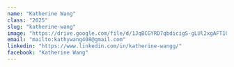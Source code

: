 ```yaml
---
name: "Katherine Wang"
class: "2025"
slug: "katherine-wang"
image: "https://drive.google.com/file/d/1JqBCGYRD7qbdicigS-gLUl2xgAFT1GbR/view?usp=sharing"
email: "mailto:kathywang408@gmail.com"
linkedin: "https://www.linkedin.com/in/katherine-wangg/"
facebook: "Katherine Wang"
---
```


